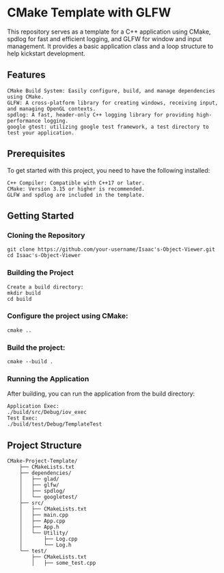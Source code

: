 # CMake Template with GLFW

This repository serves as a template for a C++ application using CMake, spdlog for fast and efficient logging, and GLFW for window and input management. It provides a basic application class and a loop structure to help kickstart development.
## Features

    CMake Build System: Easily configure, build, and manage dependencies using CMake.
    GLFW: A cross-platform library for creating windows, receiving input, and managing OpenGL contexts.
    spdlog: A fast, header-only C++ logging library for providing high-performance logging.
    google gtest: utilizing google test framework, a test directory to test your application.

## Prerequisites

To get started with this project, you need to have the following installed:

    C++ Compiler: Compatible with C++17 or later.
    CMake: Version 3.15 or higher is recommended.
    GLFW and spdlog are included in the template.

## Getting Started
### Cloning the Repository

    git clone https://github.com/your-username/Isaac's-Object-Viewer.git
    cd Isaac's-Object-Viewer
    
### Building the Project

    Create a build directory:
    mkdir build
    cd build

### Configure the project using CMake:

    cmake ..

### Build the project:

    cmake --build .

### Running the Application

After building, you can run the application from the build directory:

    Application Exec:
    ./build/src/Debug/iov_exec
    Test Exec:
    ./build/test/Debug/TemplateTest

## Project Structure

    CMake-Project-Template/
        ├── CMakeLists.txt            
        ├── dependencies/
        │   ├── glad/
        │   ├── glfw/
        │   ├── spdlog/
        │   └── googletest/
        ├── src/
        │   ├── CMakeLists.txt       
        │   ├── main.cpp
        │   ├── App.cpp
        │   ├── App.h
        │   └── Utility/
        │       ├── Log.cpp
        │       └── Log.h
        └── test/
            ├── CMakeLists.txt       
            │   ├── some_test.cpp

